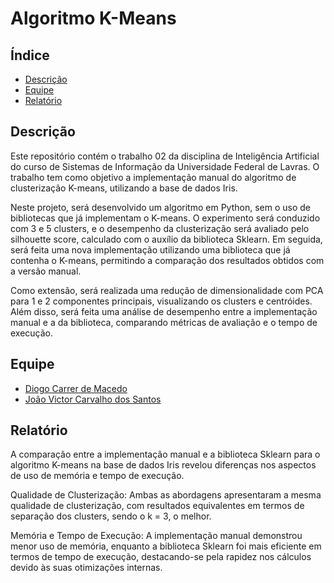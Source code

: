 # Algoritmo K-Means


## Índice

- [Descrição](#descricao)
- [Equipe](#equipe)
- [Relatório](#relatorio)
  
## Descrição

Este repositório contém o trabalho 02 da disciplina de Inteligência Artificial do curso de Sistemas de Informação da Universidade Federal de Lavras. O trabalho tem como objetivo a implementação manual do algoritmo de clusterização K-means, utilizando a base de dados Iris.

Neste projeto, será desenvolvido um algoritmo em Python, sem o uso de bibliotecas que já implementam o K-means. O experimento será conduzido com 3 e 5 clusters, e o desempenho da clusterização será avaliado pelo silhouette score, calculado com o auxílio da biblioteca Sklearn. Em seguida, será feita uma nova implementação utilizando uma biblioteca que já contenha o K-means, permitindo a comparação dos resultados obtidos com a versão manual.

Como extensão, será realizada uma redução de dimensionalidade com PCA para 1 e 2 componentes principais, visualizando os clusters e centróides. Além disso, será feita uma análise de desempenho entre a implementação manual e a da biblioteca, comparando métricas de avaliação e o tempo de execução.

  ## Equipe

- [Diogo Carrer de Macedo](https://github.com/diogocarrer)
- [João Victor Carvalho dos Santos](https://github.com/JaoVCarvalho) 

## Relatório

A comparação entre a implementação manual e a biblioteca Sklearn para o algoritmo K-means na base de dados Iris revelou diferenças nos aspectos de uso de memória e tempo de execução.

Qualidade de Clusterização: Ambas as abordagens apresentaram a mesma qualidade de clusterização, com resultados equivalentes em termos de separação dos clusters, sendo o k = 3, o melhor.

Memória e Tempo de Execução: A implementação manual demonstrou menor uso de memória, enquanto a biblioteca Sklearn foi mais eficiente em termos de tempo de execução, destacando-se pela rapidez nos cálculos devido às suas otimizações internas.

